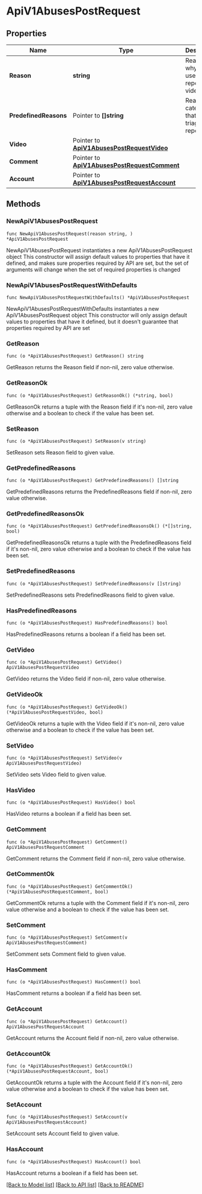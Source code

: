# ApiV1AbusesPostRequest

## Properties

Name | Type | Description | Notes
------------ | ------------- | ------------- | -------------
**Reason** | **string** | Reason why the user reports this video | 
**PredefinedReasons** | Pointer to **[]string** | Reason categories that help triage reports | [optional] 
**Video** | Pointer to [**ApiV1AbusesPostRequestVideo**](ApiV1AbusesPostRequestVideo.md) |  | [optional] 
**Comment** | Pointer to [**ApiV1AbusesPostRequestComment**](ApiV1AbusesPostRequestComment.md) |  | [optional] 
**Account** | Pointer to [**ApiV1AbusesPostRequestAccount**](ApiV1AbusesPostRequestAccount.md) |  | [optional] 

## Methods

### NewApiV1AbusesPostRequest

`func NewApiV1AbusesPostRequest(reason string, ) *ApiV1AbusesPostRequest`

NewApiV1AbusesPostRequest instantiates a new ApiV1AbusesPostRequest object
This constructor will assign default values to properties that have it defined,
and makes sure properties required by API are set, but the set of arguments
will change when the set of required properties is changed

### NewApiV1AbusesPostRequestWithDefaults

`func NewApiV1AbusesPostRequestWithDefaults() *ApiV1AbusesPostRequest`

NewApiV1AbusesPostRequestWithDefaults instantiates a new ApiV1AbusesPostRequest object
This constructor will only assign default values to properties that have it defined,
but it doesn't guarantee that properties required by API are set

### GetReason

`func (o *ApiV1AbusesPostRequest) GetReason() string`

GetReason returns the Reason field if non-nil, zero value otherwise.

### GetReasonOk

`func (o *ApiV1AbusesPostRequest) GetReasonOk() (*string, bool)`

GetReasonOk returns a tuple with the Reason field if it's non-nil, zero value otherwise
and a boolean to check if the value has been set.

### SetReason

`func (o *ApiV1AbusesPostRequest) SetReason(v string)`

SetReason sets Reason field to given value.


### GetPredefinedReasons

`func (o *ApiV1AbusesPostRequest) GetPredefinedReasons() []string`

GetPredefinedReasons returns the PredefinedReasons field if non-nil, zero value otherwise.

### GetPredefinedReasonsOk

`func (o *ApiV1AbusesPostRequest) GetPredefinedReasonsOk() (*[]string, bool)`

GetPredefinedReasonsOk returns a tuple with the PredefinedReasons field if it's non-nil, zero value otherwise
and a boolean to check if the value has been set.

### SetPredefinedReasons

`func (o *ApiV1AbusesPostRequest) SetPredefinedReasons(v []string)`

SetPredefinedReasons sets PredefinedReasons field to given value.

### HasPredefinedReasons

`func (o *ApiV1AbusesPostRequest) HasPredefinedReasons() bool`

HasPredefinedReasons returns a boolean if a field has been set.

### GetVideo

`func (o *ApiV1AbusesPostRequest) GetVideo() ApiV1AbusesPostRequestVideo`

GetVideo returns the Video field if non-nil, zero value otherwise.

### GetVideoOk

`func (o *ApiV1AbusesPostRequest) GetVideoOk() (*ApiV1AbusesPostRequestVideo, bool)`

GetVideoOk returns a tuple with the Video field if it's non-nil, zero value otherwise
and a boolean to check if the value has been set.

### SetVideo

`func (o *ApiV1AbusesPostRequest) SetVideo(v ApiV1AbusesPostRequestVideo)`

SetVideo sets Video field to given value.

### HasVideo

`func (o *ApiV1AbusesPostRequest) HasVideo() bool`

HasVideo returns a boolean if a field has been set.

### GetComment

`func (o *ApiV1AbusesPostRequest) GetComment() ApiV1AbusesPostRequestComment`

GetComment returns the Comment field if non-nil, zero value otherwise.

### GetCommentOk

`func (o *ApiV1AbusesPostRequest) GetCommentOk() (*ApiV1AbusesPostRequestComment, bool)`

GetCommentOk returns a tuple with the Comment field if it's non-nil, zero value otherwise
and a boolean to check if the value has been set.

### SetComment

`func (o *ApiV1AbusesPostRequest) SetComment(v ApiV1AbusesPostRequestComment)`

SetComment sets Comment field to given value.

### HasComment

`func (o *ApiV1AbusesPostRequest) HasComment() bool`

HasComment returns a boolean if a field has been set.

### GetAccount

`func (o *ApiV1AbusesPostRequest) GetAccount() ApiV1AbusesPostRequestAccount`

GetAccount returns the Account field if non-nil, zero value otherwise.

### GetAccountOk

`func (o *ApiV1AbusesPostRequest) GetAccountOk() (*ApiV1AbusesPostRequestAccount, bool)`

GetAccountOk returns a tuple with the Account field if it's non-nil, zero value otherwise
and a boolean to check if the value has been set.

### SetAccount

`func (o *ApiV1AbusesPostRequest) SetAccount(v ApiV1AbusesPostRequestAccount)`

SetAccount sets Account field to given value.

### HasAccount

`func (o *ApiV1AbusesPostRequest) HasAccount() bool`

HasAccount returns a boolean if a field has been set.


[[Back to Model list]](../README.md#documentation-for-models) [[Back to API list]](../README.md#documentation-for-api-endpoints) [[Back to README]](../README.md)


